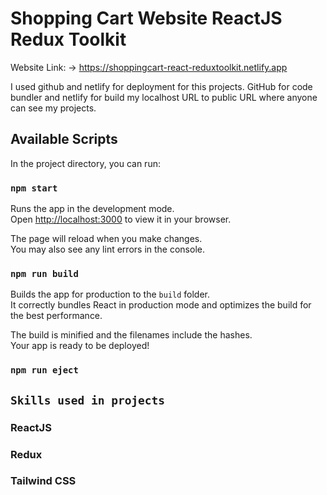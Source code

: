 # Shopping Cart Website ReactJS Redux Toolkit

Website Link: -> https://shoppingcart-react-reduxtoolkit.netlify.app

I used github and netlify for deployment for this projects.
GitHub for code bundler and netlify for build my localhost
URL to public URL where anyone can see my projects.

## Available Scripts

In the project directory, you can run:

### `npm start`

Runs the app in the development mode.\
Open [http://localhost:3000](http://localhost:3000) to view it in your browser.

The page will reload when you make changes.\
You may also see any lint errors in the console.


### `npm run build`

Builds the app for production to the `build` folder.\
It correctly bundles React in production mode and optimizes the build for the best performance.

The build is minified and the filenames include the hashes.\
Your app is ready to be deployed!


### `npm run eject`

## `Skills used in projects`

### ReactJS

### Redux

### Tailwind CSS


